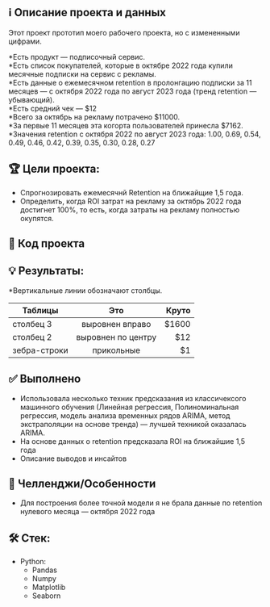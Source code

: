## ℹ️ Описание проекта и данных
Этот проект прототип моего рабочего проекта, но с измененными цифрами. </br>

*Есть продукт — подписочный сервис. </br>
*Есть список покупателей, которые в октябре 2022 года купили месячные подписки на сервис с рекламы. </br>
*Есть данные о ежемесячном retention в пролонгацию подписки за 11 месяцев — с октября 2022 года по август 2023 года (тренд retention — убывающий).</br>
*Есть средний чек — $12 </br>
*Всего за октябрь на рекламу потрачено $11000. </br>
*За первые 11 месяцев эта когорта пользователей принесла $7162. </br>
*Значения retention c октября 2022 по август 2023 года:  1.00, 0.69, 0.54, 0.49, 0.46, 0.42, 0.39, 0.35, 0.30, 0.28, 0.27

## 🏆 Цели проекта:
* Спрогнозировать ежемесячнй Retention на ближайщие 1,5 года.
* Определить, когда ROI затрат на рекламу за октябрь 2022 года достигнет 100%, то есть, когда затраты на рекламу полностью окупятся.


## 🐍 Код проекта

## 💡 Результаты:
*Вертикальные линии обозначают столбцы.

| Таблицы       | Это                | Круто |
| ------------- |:------------------:| -----:|
| столбец 3     | выровнен вправо    | $1600 |
| столбец 2     | выровнен по центру |   $12 |
| зебра-строки  | прикольные         |    $1 |



## ✅ Выполнено
* Использовала несколько техник предсказания из классичексого машинного обучения (Линейная регрессия, Полиноминальная регрессия, модель анализа временных рядов ARIMA, метод экстраполяции на основе тренда) — лучшей техникой оказалась ARIMA.
* На основе данныx о retention предсказала ROI на ближайшие 1,5 года
* Описание выводов и инсайтов
  
## 🧗 Челленджи/Особенности
* Для построения более точной модели я не брала данные по retention нулевого месяца — октября 2022 года


## 🛠 Стек:

* Python:
  * Pandas
  * Numpy
  * Matplotlib
  * Seaborn

